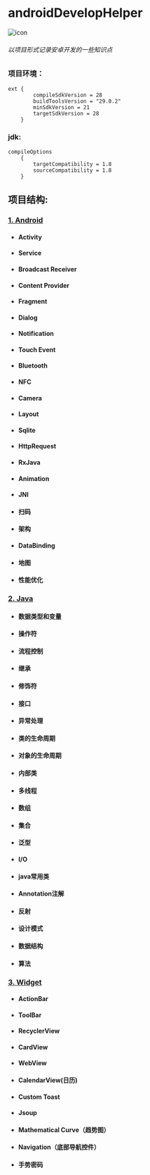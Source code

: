 # androidDevelopHelper
![icon](https://gitee.com/ZhangQQ_123/DeveloperHelper/raw/master/pics/icon_lancher.png)
###### 以项目形式记录安卓开发的一些知识点

### 项目环境：

```
ext {
        compileSdkVersion = 28
        buildToolsVersion = "29.0.2"
        minSdkVersion = 21
        targetSdkVersion = 28
    }
```
### jdk:


```
compileOptions 
    {
        targetCompatibility = 1.8
        sourceCompatibility = 1.8
    }
```
## 项目结构:


### [1. Android](https://gitee.com/ZhangQQ_123/DeveloperHelper/blob/master/pics/android.jpg)
- #### Activity
- #### Service
- #### Broadcast Receiver
- #### Content Provider
- #### Fragment
- #### Dialog
- #### Notification
- #### Touch Event
- #### Bluetooth
- #### NFC
- #### Camera
- #### Layout
- #### Sqlite
- #### HttpRequest
- #### RxJava
- #### Animation
- #### JNI
- #### 扫码
- #### 架构
- #### DataBinding
- #### 地图
- #### 性能优化


### [2. Java](https://gitee.com/ZhangQQ_123/DeveloperHelper/blob/master/pics/java.jpg)
- #### 数据类型和变量
- #### 操作符
- #### 流程控制
- #### 继承
- #### 修饰符
- #### 接口
- #### 异常处理
- #### 类的生命周期
- #### 对象的生命周期
- #### 内部类
- #### 多线程
- #### 数组
- #### 集合
- #### 泛型
- #### I/O
- #### java常用类
- #### Annotation注解
- #### 反射
- #### 设计模式
- #### 数据结构
- #### 算法


### [3. Widget](https://gitee.com/ZhangQQ_123/DeveloperHelper/blob/master/pics/widget.jpg)
- #### ActionBar
- #### ToolBar
- #### RecyclerView
- #### CardView
- #### WebView
- #### CalendarView(日历)
- #### Custom Toast
- #### Jsoup
- #### Mathematical Curve（趋势图）
- #### Navigation（底部导航控件）
- #### 手势密码

